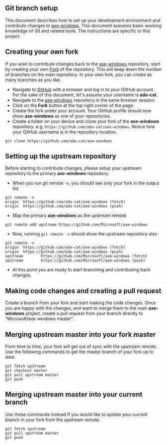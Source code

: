 <!--
Copyright (c) Microsoft Corporation. All rights reserved.
Licensed under the MIT License.
-->

## Git branch setup

This document describes how to set up your development environment and contribute changes to
[axe-windows](https://github.com/Microsoft/axe-windows). This document assumes basic working knowledge
of Git and related tools. The instructions are specific to this project.

## Creating your own fork

If you wish to contribute changes back to the [axe-windows](https://github.com/Microsoft/axe-windows)
repository, start by creating your own [Fork](https://help.github.com/en/articles/fork-a-repo) of the repository. This will keep down the number of branches on the main repository. In your own fork, you can create as many branches as you like.

-   Navigate to [GitHub](https://github.com/) with a browser and log in to your GitHub account. For the sake of this document, let's assume your username is **ada-cat**.
-   Navigate to the [axe-windows](https://github.com/Microsoft/axe-windows) repository in the same browser session.
-   Click on the **Fork** button at the top right corner of the page.
-   Create the fork under your account. Your GitHub profile should now show **axe-windows** as one of your repositories.
-   Create a folder on your device and clone your fork of the **axe-windows** repository. e.g. `https://github.com/ada-cat/axe-windows`. Notice how your GitHub username is in the repository location.

```
git clone https://github.com/ada-cat/axe-windows
```

## Setting up the upstream repository

Before starting to contribute changes, please setup your upstream repository to the
primary **axe-windows** repository.

-   When you run git remote -v, you should see only your fork in the output list

```
git remote -v
origin  https://github.com/ada-cat/axe-windows (fetch)
origin  https://github.com/ada-cat/axe-windows (push)
```

-   Map the primary **axe-windows** as the upstream remote

```
git remote add upstream https://github.com/Microsoft/axe-windows
```

-   Now, running `git remote -v` should show the upstream repository also

```
git remote -v
origin  https://github.com/ada-cat/axe-windows (fetch)
origin  https://github.com/ada-cat/axe-windows (push)
upstream        https://github.com/Microsoft/axe-windows (fetch)
upstream        https://github.com/Microsoft/axe-windows (push)
```

-   At this point you are ready to start branching and contributing back changes.

## Making code changes and creating a pull request

Create a branch from your fork and start making the code changes. Once you are happy with the changes, and want to merge them to the main **axe-windows** project, create a pull request from your branch directly to "Microsoft/axe-windows master".

## Merging upstream master into your fork master

From time to time, your fork will get out of sync with the upstream remote. Use the following commands to get the master branch of your fork up to date.

```
git fetch upstream
git checkout master
git pull upstream master
git push
```

## Merging upstream master into your current branch

Use these commands instead if you would like to update your current branch in your fork from the upstream remote.

```
git fetch upstream
git pull upstream master
git push
```
